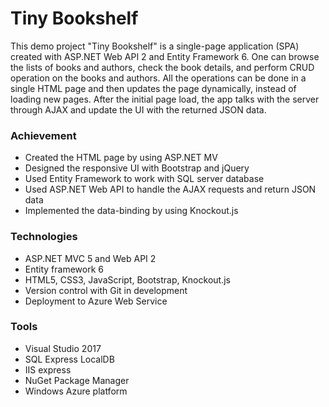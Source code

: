 ﻿# Tiny Bookshelf

This demo project "Tiny Bookshelf" is a single-page application 
(SPA) created with ASP.NET Web API 2 and Entity Framework 6. 
One can browse the lists of books and authors, check the book 
details, and perform CRUD operation on the books and authors. 
All the operations can be done in a single HTML page and then 
updates the page dynamically, instead of loading new pages. 
After the initial page load, the app talks with the server 
through AJAX and update the UI with the returned JSON data.

### Achievement

- Created the HTML page by using ASP.NET MV
- Designed the responsive UI with Bootstrap and jQuery
- Used Entity Framework to work with SQL server database
- Used ASP.NET Web API to handle the AJAX requests and return JSON data
- Implemented the data-binding by using Knockout.js 

### Technologies

- ASP.NET MVC 5 and Web API 2
- Entity framework 6
- HTML5, CSS3, JavaScript, Bootstrap, Knockout.js
- Version control with Git in development
- Deployment to Azure Web Service

### Tools

- Visual Studio 2017
- SQL Express LocalDB
- IIS express
- NuGet Package Manager
- Windows Azure platform


